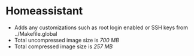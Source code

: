 # Homeassistant

- Adds any customizations such as root login enabled or SSH keys from ../Makefile.global
- Total uncompressed image size is *700 MB*
- Total compressed image size is *257 MB*
